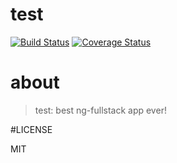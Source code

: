 # test
[![Build Status](https://secure.travis-ci.org/jssuttles/test.png?branch=master)](https://travis-ci.org/jssuttles/test)
[![Coverage Status](https://coveralls.io/repos/jssuttles/test/badge.svg?branch=master)](https://coveralls.io/r/jssuttles/test/?branch=master)

# about

> test: best ng-fullstack app ever!

#LICENSE

MIT
